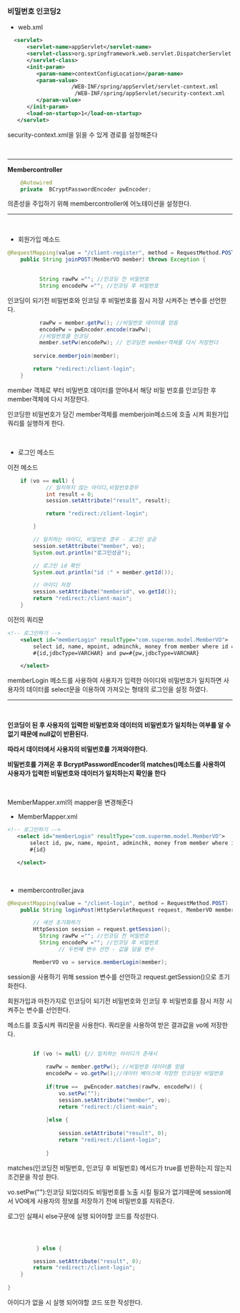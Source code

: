 ### 비밀번호 인코딩2

- web.xml

```xml
  <servlet>
      <servlet-name>appServlet</servlet-name>
      <servlet-class>org.springframework.web.servlet.DispatcherServlet
      </servlet-class>
      <init-param>
         <param-name>contextConfigLocation</param-name>
         <param-value>
         			/WEB-INF/spring/appServlet/servlet-context.xml
    		 		 /WEB-INF/spring/appServlet/security-context.xml
         </param-value>
      </init-param>
      <load-on-startup>1</load-on-startup>
   </servlet>
```
security-context.xml을 읽을 수 있게 경로를 설정해준다

&nbsp;



------


__Membercontroller__

```java
	@Autowired
	private  BCryptPasswordEncoder pwEncoder;
```
의존성을 주입하기 위해 membercontroller에 어노테이션을 설정한다.

----
&nbsp;

- 회원가입 메소드

```java
@RequestMapping(value = "/client-register", method = RequestMethod.POST)
	public String joinPOST(MemberVO member) throws Exception {

	
		  String rawPw =""; //인코딩 전 비밀번호 
		  String encodePw =""; //인코딩 후 비밀번호

```
인코딩이 되기전 비밀번호와 인코딩 후 비밀번호를 잠시 저장 시켜주는 변수를 선언한다.


```java		    
		  rawPw = member.getPw(); //비밀번호 데이터를 얻음 
		  encodePw = pwEncoder.encode(rawPw);
		  //비밀번호를 인코딩 
		  member.setPw(encodePw); // 인코딩한 member객체를 다시 저장한다
		 
		service.memberjoin(member);

		return "redirect:/client-login";
	}
```
member 객체로 부터 비밀번호 데이터를 얻어내서 해당 비밀 번호를 인코딩한 후 member객체에 다시 저장한다.

인코딩한 비밀번호가 담긴 member객체를 memberjoin메소드에 호출 시켜 회원가입 쿼리를 실행하게 한다.



&nbsp;





- 로그인 메소드

이전 메소드

```java
	if (vo == null) {
			// 일치하지 않는 아이디,비밀번호경우
			int result = 0;
			session.setAttribute("result", result); 

			return "redirect:/client-login";

		}

		// 일치하는 아이디, 비밀번호 경우 - 로그인 성공
		session.setAttribute("member", vo);
		System.out.println("로그인성공");

		// 로그인 id 확인
		System.out.println("id :" + member.getId());

		// 아이디 저장
		session.setAttribute("memberid", vo.getId());
		return "redirect:/client-main";
	}
```


이전의 쿼리문


```xml
<!-- 로그인하기 -->
	<select id="memberLogin" resultType="com.supermm.model.MemberVO">
		select id, name, mpoint, adminchk, money from member where id =
		#{id,jdbcType=VARCHAR} and pw=#{pw,jdbcType=VARCHAR}

	</select>
```

memberLogin 메소드를 사용하여 사용자가 입력한 아이디와 비밀번호가 일치하면 사용자의 데이터를 select문을 이용하여 가져오는 형태의 로그인을 설정 하였다.

-----
&nbsp;


__인코딩이 된 후 사용자의 입력한 비밀번호와 데이터의 비밀번호가 일치하는 여부를 알 수 없기 때문에 null값이 반환된다.__

__따라서 데이터에서 사용자의 비밀번호를 가져와야한다.__

__비밀번호를 가져온 후 BcryptPasswordEncoder의 matches()메소드를 사용하여 사용자가 입력한 비밀번호와 데이터가 일치하는지 확인을 한다__

&nbsp;

MemberMapper.xml의 mapper을 변경해준다

 - MemberMapper.xml

 ```xml
<!-- 로그인하기 -->
	<select id="memberLogin" resultType="com.supermm.model.MemberVO">
		select id, pw, name, mpoint, adminchk, money from member where id =
		#{id} 

	</select>

 ```

&nbsp;

- membercontroller.java


```java
@RequestMapping(value = "/client-login", method = RequestMethod.POST)
	public String loginPost(HttpServletRequest request, MemberVO member) throws Exception {

		// 세션 초기화하기
		HttpSession session = request.getSession();
		  String rawPw =""; //인코딩 전 비밀번호 
		  String encodePw =""; //인코딩 후 비밀번호
				// 두번쨰 변수 선언 - 값을 담을 변수

		MemberVO vo = service.memberLogin(member);

```


session을 사용하기 위해 session 변수를 선언하고 request.getSession()으로 초기화한다.

회원가입과 마찬가지로 인코딩이 되기전 비밀번호와 인코딩 후 비밀번호를 잠시 저장 시켜주는 변수를 선언한다.

메소드를 호출시켜 쿼리문을 사용한다. 쿼리문을 사용하여 받은 결과값을 vo에 저장한다.

```java

		if (vo != null) {// 일치하는 아이디가 존재시
			
			rawPw = member.getPw(); //비밀번호 데이터를 얻음 
			encodePw = vo.getPw();//데이터 베이스에 저장한 인코딩된 비밀번호
			
			if(true ==  pwEncoder.matches(rawPw, encodePw)) {
				vo.setPw("");
				session.setAttribute("member", vo);
				return "redirect:/client-main";
			
			}else {
			
				session.setAttribute("result", 0);
				return "redirect:/client-login";
	
			}
```

matches(인코딩전 비밀번호, 인코딩 후 비밀번호) 메서드가 true를 반환하는지 않는지 조건문을 작성 한다.


vo.setPw(""):인코딩 되었더라도 비밀번호를 노출 시킬 필요가 없기때문에 session에서 VO에게 사용자의 정보를 저장하기 전에 비밀번호를 지워준다.


로그인 실패시 else구문에 실행 되어야할 코드를 작성한다.


```java



		 } else {

		session.setAttribute("result", 0);
		return "redirect:/client-login";
	}
	
}
```

아이디가 없을 시 실행 되어야할 코드 또한 작성한다.